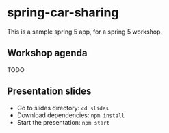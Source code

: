 # spring-car-sharing

This is a sample spring 5 app, for a spring 5 workshop.

## Workshop agenda

TODO

## Presentation slides
* Go to slides directory: `cd slides`
* Download dependencies: `npm install`
* Start the presentation: `npm start`